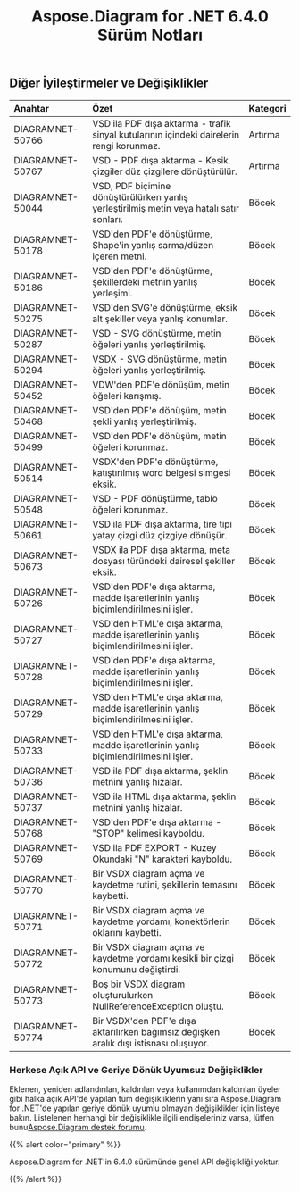 ﻿---
title: Aspose.Diagram for .NET 6.4.0 Sürüm Notları
type: docs
weight: 80
url: /tr/net/aspose-diagram-for-net-6-4-0-release-notes/
---
## **Diğer İyileştirmeler ve Değişiklikler**

|**Anahtar** |**Özet** |**Kategori** |
|:- |:- |:- |
|DIAGRAMNET-50766 | VSD ila PDF dışa aktarma - trafik sinyal kutularının içindeki dairelerin rengi korunmaz.| Artırma|
|DIAGRAMNET-50767 | VSD - PDF dışa aktarma - Kesik çizgiler düz çizgilere dönüştürülür.| Artırma|
|DIAGRAMNET-50044 | VSD, PDF biçimine dönüştürülürken yanlış yerleştirilmiş metin veya hatalı satır sonları.| Böcek|
|DIAGRAMNET-50178 | VSD'den PDF'e dönüştürme, Shape'in yanlış sarma/düzen içeren metni.| Böcek|
|DIAGRAMNET-50186 | VSD'den PDF'e dönüştürme, şekillerdeki metnin yanlış yerleşimi.| Böcek|
|DIAGRAMNET-50275 | VSD'den SVG'e dönüştürme, eksik alt şekiller veya yanlış konumlar.| Böcek|
|DIAGRAMNET-50287 | VSD - SVG dönüştürme, metin öğeleri yanlış yerleştirilmiş.| Böcek|
|DIAGRAMNET-50294 | VSDX - SVG dönüştürme, metin öğeleri yanlış yerleştirilmiş.| Böcek|
|DIAGRAMNET-50452 | VDW'den PDF'e dönüşüm, metin öğeleri karışmış.| Böcek|
|DIAGRAMNET-50468 |VSD'den PDF'e dönüşüm, metin şekli yanlış yerleştirilmiş.| Böcek|
|DIAGRAMNET-50499 | VSD'den PDF'e dönüşüm, metin öğeleri korunmaz.| Böcek|
|DIAGRAMNET-50514 | VSDX'den PDF'e dönüştürme, katıştırılmış word belgesi simgesi eksik.| Böcek|
|DIAGRAMNET-50548 | VSD - PDF dönüştürme, tablo öğeleri korunmaz.| Böcek|
|DIAGRAMNET-50661 | VSD ila PDF dışa aktarma, tire tipi yatay çizgi düz çizgiye dönüşür.| Böcek|
|DIAGRAMNET-50673 | VSDX ila PDF dışa aktarma, meta dosyası türündeki dairesel şekiller eksik.| Böcek|
|DIAGRAMNET-50726 | VSD'den PDF'e dışa aktarma, madde işaretlerinin yanlış biçimlendirilmesini işler.| Böcek|
|DIAGRAMNET-50727 | VSD'den HTML'e dışa aktarma, madde işaretlerinin yanlış biçimlendirilmesini işler.| Böcek|
|DIAGRAMNET-50728 | VSD'den PDF'e dışa aktarma, madde işaretlerinin yanlış biçimlendirilmesini işler.| Böcek|
|DIAGRAMNET-50729 | VSD'den HTML'e dışa aktarma, madde işaretlerinin yanlış biçimlendirilmesini işler.| Böcek|
|DIAGRAMNET-50733 | VSD'den HTML'e dışa aktarma, madde işaretlerinin yanlış biçimlendirilmesini işler.| Böcek|
|DIAGRAMNET-50736 | VSD ila PDF dışa aktarma, şeklin metnini yanlış hizalar.| Böcek|
|DIAGRAMNET-50737 | VSD ila HTML dışa aktarma, şeklin metnini yanlış hizalar.| Böcek|
|DIAGRAMNET-50768 | VSD'den PDF'e dışa aktarma - "STOP" kelimesi kayboldu.| Böcek|
|DIAGRAMNET-50769 | VSD ila PDF EXPORT - Kuzey Okundaki "N" karakteri kayboldu.| Böcek|
|DIAGRAMNET-50770 | Bir VSDX diagram açma ve kaydetme rutini, şekillerin temasını kaybetti.| Böcek|
|DIAGRAMNET-50771 | Bir VSDX diagram açma ve kaydetme yordamı, konektörlerin oklarını kaybetti.| Böcek|
|DIAGRAMNET-50772 |Bir VSDX diagram açma ve kaydetme yordamı kesikli bir çizgi konumunu değiştirdi.| Böcek|
|DIAGRAMNET-50773 | Boş bir VSDX diagram oluşturulurken NullReferenceException oluştu.| Böcek|
|DIAGRAMNET-50774 | Bir VSDX'den PDF'e dışa aktarılırken bağımsız değişken aralık dışı istisnası oluşuyor.| Böcek|
### **Herkese Açık API ve Geriye Dönük Uyumsuz Değişiklikler**
Eklenen, yeniden adlandırılan, kaldırılan veya kullanımdan kaldırılan üyeler gibi halka açık API'de yapılan tüm değişikliklerin yanı sıra Aspose.Diagram for .NET'de yapılan geriye dönük uyumlu olmayan değişiklikler için listeye bakın. Listelenen herhangi bir değişiklikle ilgili endişeleriniz varsa, lütfen bunu[Aspose.Diagram destek forumu](https://forum.aspose.com/c/diagram/17).

{{% alert color="primary" %}} 

Aspose.Diagram for .NET'in 6.4.0 sürümünde genel API değişikliği yoktur.

{{% /alert %}}
